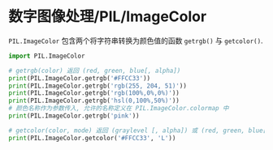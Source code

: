 # 数字图像处理/PIL/ImageColor

`PIL.ImageColor` 包含两个将字符串转换为颜色值的函数 `getrgb()` 与 `getcolor()`.

```py
import PIL.ImageColor

# getrgb(color) 返回 (red, green, blue[, alpha])
print(PIL.ImageColor.getrgb('#FFCC33'))
print(PIL.ImageColor.getrgb('rgb(255, 204, 51)'))
print(PIL.ImageColor.getrgb('rgb(100%,0%,0%)'))
print(PIL.ImageColor.getrgb('hsl(0,100%,50%)'))
# 颜色名称作为参数传入, 允许的名称定义在 PIL.ImageColor.colormap 中
print(PIL.ImageColor.getrgb('pink'))

# getcolor(color, mode) 返回 (graylevel [, alpha]) 或 (red, green, blue[, alpha])
print(PIL.ImageColor.getcolor('#FFCC33', 'L'))
```
